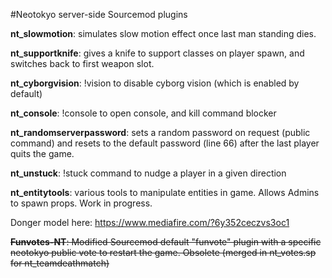 #Neotokyo server-side Sourcemod plugins

**nt_slowmotion**: simulates slow motion effect once last man standing dies.

**nt_supportknife**: gives a knife to support classes on player spawn, and switches back to first weapon slot.

**nt_cyborgvision**: !vision to disable cyborg vision (which is enabled by default)

**nt_console**: !console to open console, and kill command blocker

**nt_randomserverpassword**: sets a random password on request (public command) and resets to the default password (line 66) after the last player quits the game.

**nt_unstuck**: !stuck command to nudge a player in a given direction

**nt_entitytools**: various tools to manipulate entities in game. Allows Admins to spawn props. Work in progress.

Donger model here: https://www.mediafire.com/?6y352ceczvs3oc1

~~**Funvotes-NT**: Modified Sourcemod default "funvote" plugin with a specific neotokyo public vote to restart the game. Obsolete (merged in nt_votes.sp for nt_teamdeathmatch)~~
